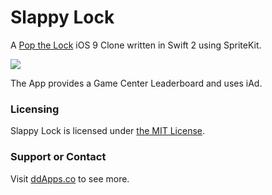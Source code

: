 # Slappy Lock
A [Pop the Lock](goo.gl/PVxhkX) iOS 9 Clone written in Swift 2 using SpriteKit.

![](https://github.com/duliodenis/slappylock/blob/master/art/screenshot/slappylock10.gif)

The App provides a Game Center Leaderboard and uses iAd.

### Licensing
Slappy Lock is licensed under [the MIT License](https://github.com/duliodenis/slappylock/blob/master/LICENSE).

### Support or Contact
Visit [ddApps.co](http://ddapps.co) to see more.
